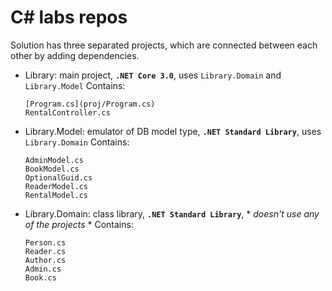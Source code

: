 # C# labs repos
Solution has three separated projects, which are connected between each other by adding dependencies. 
- Library: main project, **`.NET Core 3.0`**, uses `Library.Domain` and `Library.Model`
  Contains: 
  ```
  [Program.cs](proj/Program.cs)
  RentalController.cs
  ```
- Library.Model: emulator of DB model type, **`.NET Standard Library`**, uses `Library.Domain`
  Contains: 
  ```
  AdminModel.cs
  BookModel.cs
  OptionalGuid.cs
  ReaderModel.cs
  RentalModel.cs
  ```
- Library.Domain: class library, **`.NET Standard Library`**, * *doesn't use any of the projects* *
  Contains: 
  ```
  Person.cs
  Reader.cs
  Author.cs
  Admin.cs
  Book.cs
  ```
